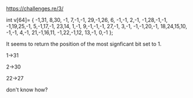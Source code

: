 https://challenges.re/3/  

int v[64]=
	{ -1,31, 8,30, -1, 7,-1,-1, 29,-1,26, 6, -1,-1, 2,-1,
	  -1,28,-1,-1, -1,19,25,-1, 5,-1,17,-1, 23,14, 1,-1,
	   9,-1,-1,-1, 27,-1, 3,-1, -1,-1,20,-1, 18,24,15,10,
	  -1,-1, 4,-1, 21,-1,16,11, -1,22,-1,12, 13,-1, 0,-1 };  
   
It seems to return the position of the most signficant bit set to 1.  

1->31  

2->30  

22->27  

don't know how?
